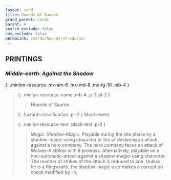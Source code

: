 ```yaml
---
layout: card
title: Hounds of Sauron
grand_parent: Cards
parent: H
search_exclude: false
nav_exclude: false
permalink: /cards/hounds-of-sauron/
---
```


## PRINTINGS


### _Middle-earth: Against the Shadow_

{: .minion-resource .mx-sm-6 .mx-md-8 .mx-lg-10 .mb-4 }
> {: .minion-resource-name .mb-4 .p-1 .pl-2 }
> > <div class="hazard-mp"></div>
> > <div class="card-name">Hounds of Sauron</div>
>
> {: .hazard-classification .pr-2 }
> Short-event
>
> {: .minion-resource-text .black-text .p-2 }
> > _Magic._ _Shadow-_Magic.__ Playable during the site phase by a shadow-magic using character in lieu of declaring an attack against a hero company. The hero company faces an attack of Wolves-4 strikes with 8 prowess. Alternatively, playable on a non-automatic-attack against a shadow-magic-using character. The number of strikes of the attack is reduced to one. Unless he is a Ringwraith, the shadow-magic user makes a corruption check modified by -4. 
> 
